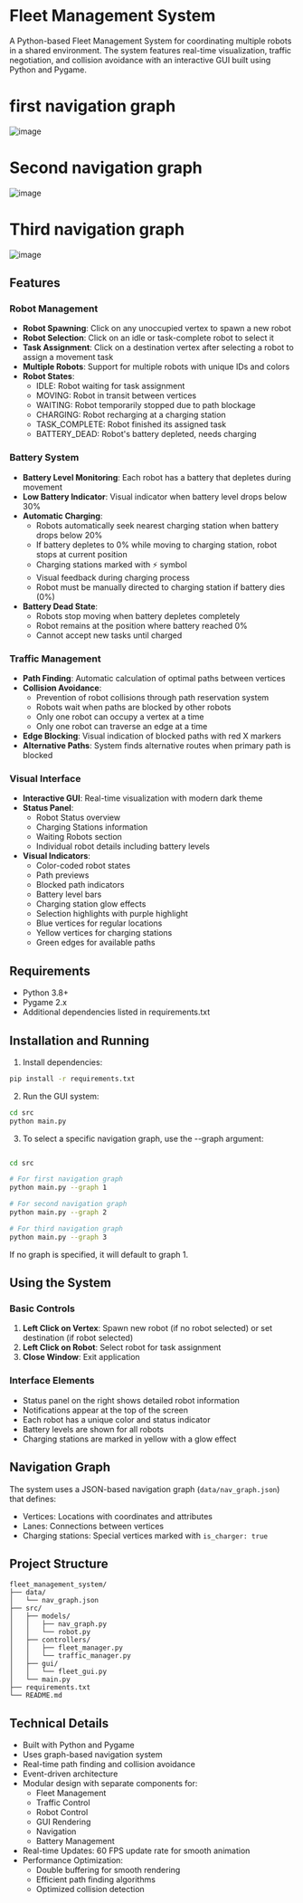 # Fleet Management System

A Python-based Fleet Management System for coordinating multiple robots in a shared environment. The system features real-time visualization, traffic negotiation, and collision avoidance with an interactive GUI built using Python and Pygame.

# first navigation graph
![image](goat1.jpg)

# Second navigation graph
![image](goat2.jpg)

# Third navigation graph
![image](goat3.jpg)


## Features

### Robot Management
- **Robot Spawning**: Click on any unoccupied vertex to spawn a new robot
- **Robot Selection**: Click on an idle or task-complete robot to select it
- **Task Assignment**: Click on a destination vertex after selecting a robot to assign a movement task
- **Multiple Robots**: Support for multiple robots with unique IDs and colors
- **Robot States**:
  - IDLE: Robot waiting for task assignment
  - MOVING: Robot in transit between vertices
  - WAITING: Robot temporarily stopped due to path blockage
  - CHARGING: Robot recharging at a charging station
  - TASK_COMPLETE: Robot finished its assigned task
  - BATTERY_DEAD: Robot's battery depleted, needs charging

### Battery System
- **Battery Level Monitoring**: Each robot has a battery that depletes during movement
- **Low Battery Indicator**: Visual indicator when battery level drops below 30%
- **Automatic Charging**:
  - Robots automatically seek nearest charging station when battery drops below 20%
  - If battery depletes to 0% while moving to charging station, robot stops at current position
  - Charging stations marked with ⚡ symbol
  - Visual feedback during charging process
  - Robot must be manually directed to charging station if battery dies (0%)
- **Battery Dead State**: 
  - Robots stop moving when battery depletes completely
  - Robot remains at the position where battery reached 0%
  - Cannot accept new tasks until charged

### Traffic Management
- **Path Finding**: Automatic calculation of optimal paths between vertices
- **Collision Avoidance**: 
  - Prevention of robot collisions through path reservation system
  - Robots wait when paths are blocked by other robots
  - Only one robot can occupy a vertex at a time
  - Only one robot can traverse an edge at a time
- **Edge Blocking**: Visual indication of blocked paths with red X markers
- **Alternative Paths**: System finds alternative routes when primary path is blocked

### Visual Interface
- **Interactive GUI**: Real-time visualization with modern dark theme
- **Status Panel**: 
  - Robot Status overview
  - Charging Stations information
  - Waiting Robots section
  - Individual robot details including battery levels
- **Visual Indicators**:
  - Color-coded robot states
  - Path previews
  - Blocked path indicators
  - Battery level bars
  - Charging station glow effects
  - Selection highlights with purple highlight
  - Blue vertices for regular locations
  - Yellow vertices for charging stations
  - Green edges for available paths

## Requirements

- Python 3.8+
- Pygame 2.x
- Additional dependencies listed in requirements.txt

## Installation and Running

1. Install dependencies:
```bash
pip install -r requirements.txt
```

2. Run the GUI system:
```bash
cd src
python main.py
```

3. To select a specific navigation graph, use the --graph argument:
```bash

cd src

# For first navigation graph
python main.py --graph 1

# For second navigation graph
python main.py --graph 2

# For third navigation graph
python main.py --graph 3
```

If no graph is specified, it will default to graph 1.

## Using the System

### Basic Controls
1. **Left Click on Vertex**: Spawn new robot (if no robot selected) or set destination (if robot selected)
2. **Left Click on Robot**: Select robot for task assignment
3. **Close Window**: Exit application

### Interface Elements
- Status panel on the right shows detailed robot information
- Notifications appear at the top of the screen
- Each robot has a unique color and status indicator
- Battery levels are shown for all robots
- Charging stations are marked in yellow with a glow effect

## Navigation Graph

The system uses a JSON-based navigation graph (`data/nav_graph.json`) that defines:
- Vertices: Locations with coordinates and attributes
- Lanes: Connections between vertices
- Charging stations: Special vertices marked with `is_charger: true`

## Project Structure
```
fleet_management_system/
├── data/
│   └── nav_graph.json
├── src/
│   ├── models/
│   │   ├── nav_graph.py
│   │   └── robot.py
│   ├── controllers/
│   │   ├── fleet_manager.py
│   │   └── traffic_manager.py
│   ├── gui/
│   │   └── fleet_gui.py
│   └── main.py
├── requirements.txt
└── README.md
```

## Technical Details
- Built with Python and Pygame
- Uses graph-based navigation system
- Real-time path finding and collision avoidance
- Event-driven architecture
- Modular design with separate components for:
  - Fleet Management
  - Traffic Control
  - Robot Control
  - GUI Rendering
  - Navigation
  - Battery Management
- Real-time Updates: 60 FPS update rate for smooth animation
- Performance Optimization: 
  - Double buffering for smooth rendering
  - Efficient path finding algorithms
  - Optimized collision detection 
